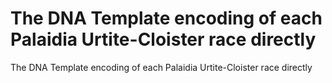 # The DNA Template encoding of each Palaidia Urtite-Cloister race directly

The DNA Template encoding of each Palaidia Urtite-Cloister race directly